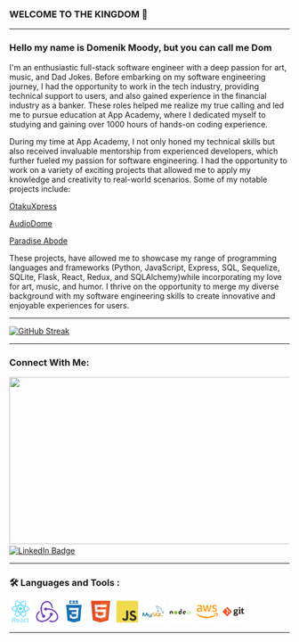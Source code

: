 ### WELCOME TO THE KINGDOM 👑

---

### Hello my name is Domenik Moody, but you can call me Dom

I'm an enthusiastic full-stack software engineer with a deep passion for art, music, and Dad Jokes. Before embarking on my software engineering journey, I had the opportunity to work in the tech industry, providing technical support to users, and also gained experience in the financial industry as a banker. These roles helped me realize my true calling and led me to pursue education at App Academy, where I dedicated myself to studying and gaining over 1000 hours of hands-on coding experience.

During my time at App Academy, I not only honed my technical skills but also received invaluable mentorship from experienced developers, which further fueled my passion for software engineering. I had the opportunity to work on a variety of exciting projects that allowed me to apply my knowledge and creativity to real-world scenarios. Some of my notable projects include:
<div>
  
  [OtakuXpress](https://otakuxpress.onrender.com/)

  [AudioDome](https://audiodome.onrender.com/)

  [Paradise Abode](https://api-project-base.onrender.com/)
  
</div>

These projects, have allowed me to showcase my range of programming languages and frameworks (Python, JavaScript, Express, SQL, Sequelize, SQLite, Flask, React, Redux, and SQLAlchemy)while incorporating my love for art, music, and humor. I thrive on the opportunity to merge my diverse background with my software engineering skills to create innovative and enjoyable experiences for users.

---

[![GitHub Streak](http://github-readme-streak-stats.herokuapp.com?user=DomenikMoody&theme=dark&background=000000)](https://git.io/streak-stats)

---
### Connect With Me:
<div>
  <img src="https://media.giphy.com/media/dWesBcTLavkZuG35MI/giphy.gif" width="600" height="300"/>
</div>
<div id="badges">
  <a href="https://www.linkedin.com/in/domenikmoody/">
    <img src="https://img.shields.io/badge/LinkedIn-blue?style=for-the-badge&logo=linkedin&logoColor=white" alt="LinkedIn Badge"/>
  </a>
</div>

---

### :hammer_and_wrench: Languages and Tools :
<div>
  <img src="https://github.com/devicons/devicon/blob/master/icons/react/react-original-wordmark.svg" title="React" alt="React" width="40" height="40"/>&nbsp;
  <img src="https://github.com/devicons/devicon/blob/master/icons/redux/redux-original.svg" title="Redux" alt="Redux " width="40" height="40"/>&nbsp;
  <img src="https://github.com/devicons/devicon/blob/master/icons/css3/css3-plain-wordmark.svg"  title="CSS3" alt="CSS" width="40" height="40"/>&nbsp;
  <img src="https://github.com/devicons/devicon/blob/master/icons/html5/html5-original.svg" title="HTML5" alt="HTML" width="40" height="40"/>&nbsp;
  <img src="https://github.com/devicons/devicon/blob/master/icons/javascript/javascript-original.svg" title="JavaScript" alt="JavaScript" width="40" height="40"/>&nbsp;
  <img src="https://github.com/devicons/devicon/blob/master/icons/mysql/mysql-original-wordmark.svg" title="MySQL"  alt="MySQL" width="40" height="40"/>&nbsp;
  <img src="https://github.com/devicons/devicon/blob/master/icons/nodejs/nodejs-original-wordmark.svg" title="NodeJS" alt="NodeJS" width="40" height="40"/>&nbsp;
  <img src="https://github.com/devicons/devicon/blob/master/icons/amazonwebservices/amazonwebservices-plain-wordmark.svg" title="AWS" alt="AWS" width="40" height="40"/>&nbsp;
  <img src="https://github.com/devicons/devicon/blob/master/icons/git/git-original-wordmark.svg" title="Git" **alt="Git" width="40" height="40"/>
</div>

---
